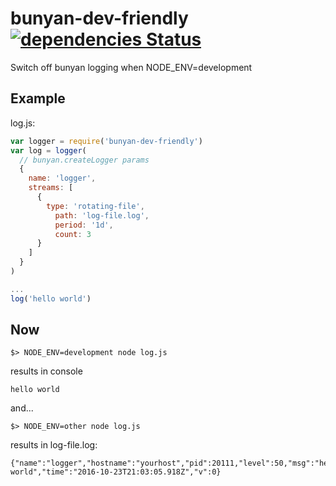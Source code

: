 # bunyan-dev-friendly [![dependencies Status](https://david-dm.org/MayasHaddad/bunyan-dev-friendly/status.svg)](https://david-dm.org/MayasHaddad/bunyan-dev-friendly)

Switch off bunyan logging when NODE_ENV=development

## Example

log.js:
```js
var logger = require('bunyan-dev-friendly')
var log = logger(
  // bunyan.createLogger params
  {
    name: 'logger',
    streams: [
      {
        type: 'rotating-file',
          path: 'log-file.log',
          period: '1d',
          count: 3
      }
    ]
  }
)

...
log('hello world')
```

## Now

```console
$> NODE_ENV=development node log.js
```
results in console
```console
hello world
````

and...


```console
$> NODE_ENV=other node log.js
```
results in log-file.log:
```
{"name":"logger","hostname":"yourhost","pid":20111,"level":50,"msg":"hello world","time":"2016-10-23T21:03:05.918Z","v":0}
````
